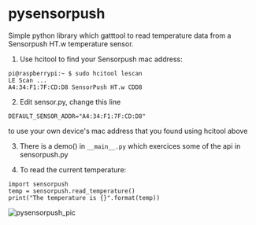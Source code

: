 # pysensorpush

Simple python library which gatttool to read temperature data from a Sensorpush HT.w temperature sensor.

1. Use hcitool to find your Sensorpush mac address:<br>
```
pi@raspberrypi:~ $ sudo hcitool lescan
LE Scan ...
A4:34:F1:7F:CD:D8 SensorPush HT.w CDD8
```

2. Edit sensor.py, change this line<br>
```
DEFAULT_SENSOR_ADDR="A4:34:F1:7F:CD:D8"
```
to use your own device's mac address that you found using hcitool above<br>

3. There is a demo() in ```__main__.py``` which exercices some of the api in sensorpush.py

4. To read the current temperature:
```
import sensorpush
temp = sensorpush.read_temperature()
print("The temperature is {}".format(temp))
```

![pysensorpush_pic](https://user-images.githubusercontent.com/5443337/143657088-2a6d5793-24d3-4408-9d07-30b3f3f04577.jpg)
